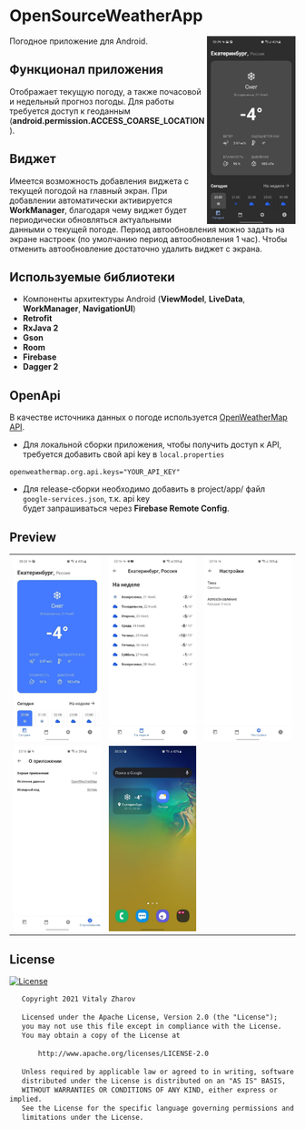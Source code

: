 # OpenSourceWeatherApp

<img align="right" src="previews/main_screen_dark_theme_preview.jpg" width="31%"/>
Погодное приложение для Android.

## Функционал приложения

Отображает текущую погоду, а также почасовой и недельный прогноз погоды. Для работы требуется доступ
к геоданным (__android.permission.ACCESS_COARSE_LOCATION__).

## Виджет

Имеется возможность добавления виджета с текущей погодой на главный экран. При добавлении
автоматически активируется __WorkManager__, благодаря чему виджет будет периодически обновляться
актуальными данными о текущей погоде. Период автообновления можно задать на экране настроек (по
умолчанию период автообновления 1 час). Чтобы отменить автообновление достаточно удалить виджет с
экрана.

## Используемые библиотеки

* Компоненты архитектуры Android (__ViewModel__, __LiveData__, __WorkManager__, __NavigationUI__)
* __Retrofit__
* __RxJava 2__
* __Gson__
* __Room__
* __Firebase__
* __Dagger 2__

## OpenApi

В качестве источника данных о погоде
используется [OpenWeatherMap API](https://openweathermap.org/api).

* Для локальной сборки приложения, чтобы получить доступ к API, требуется добавить свой api key
  в `local.properties`

```
openweathermap.org.api.keys="YOUR_API_KEY"
```

* Для release-сборки необходимо добавить в project/app/ файл `google-services.json`, т.к. api key \
  будет запрашиваться через __Firebase Remote Config__.

## Preview

|                                       |                                       |                                   |
| ------------------------------------- | ------------------------------------- | --------------------------------- |
| ![](previews/main_screen_preview.jpg) | ![](previews/week_weather_screen.jpg) | ![](previews/settings_screen.jpg) |
| ![](previews/about_app_screen.jpg)    | ![](previews/widget_preview.jpg)      |                                   |

## License

[![License](https://img.shields.io/badge/license-Apache%202-4EB1BA.svg?style=flat-square)](https://www.apache.org/licenses/LICENSE-2.0.html)

```
   Copyright 2021 Vitaly Zharov

   Licensed under the Apache License, Version 2.0 (the "License");
   you may not use this file except in compliance with the License.
   You may obtain a copy of the License at

       http://www.apache.org/licenses/LICENSE-2.0

   Unless required by applicable law or agreed to in writing, software
   distributed under the License is distributed on an "AS IS" BASIS,
   WITHOUT WARRANTIES OR CONDITIONS OF ANY KIND, either express or implied.
   See the License for the specific language governing permissions and
   limitations under the License.
```
